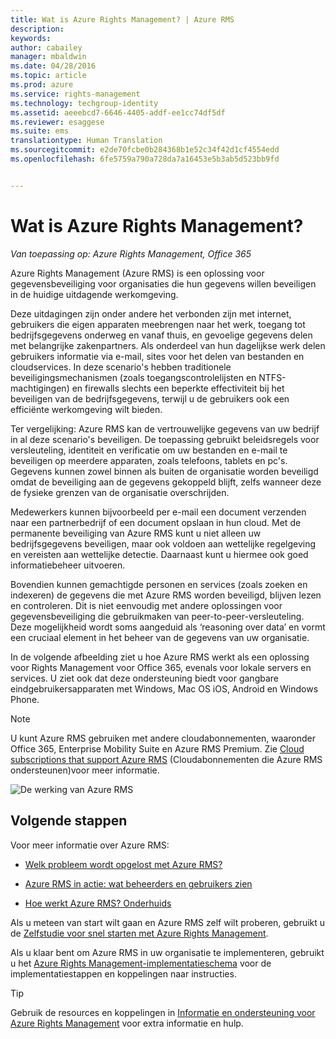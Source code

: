 ```yaml
---
title: Wat is Azure Rights Management? | Azure RMS
description: 
keywords: 
author: cabailey
manager: mbaldwin
ms.date: 04/28/2016
ms.topic: article
ms.prod: azure
ms.service: rights-management
ms.technology: techgroup-identity
ms.assetid: aeeebcd7-6646-4405-addf-ee1cc74df5df
ms.reviewer: esaggese
ms.suite: ems
translationtype: Human Translation
ms.sourcegitcommit: e2de70fcbe0b284368b1e52c34f42d1cf4554edd
ms.openlocfilehash: 6fe5759a790a728da7a16453e5b3ab5d523bb9fd


---
```


# Wat is Azure Rights Management?

*Van toepassing op: Azure Rights Management, Office 365*


Azure Rights Management (Azure RMS) is een oplossing voor gegevensbeveiliging voor organisaties die hun gegevens willen beveiligen in de huidige uitdagende werkomgeving.

Deze uitdagingen zijn onder andere het verbonden zijn met internet, gebruikers die eigen apparaten meebrengen naar het werk, toegang tot bedrijfsgegevens onderweg en vanaf thuis, en gevoelige gegevens delen met belangrijke zakenpartners. Als onderdeel van hun dagelijkse werk delen gebruikers informatie via e-mail, sites voor het delen van bestanden en cloudservices. In deze scenario's hebben traditionele beveiligingsmechanismen (zoals toegangscontrolelijsten en NTFS-machtigingen) en firewalls slechts een beperkte effectiviteit bij het beveiligen van de bedrijfsgegevens, terwijl u de gebruikers ook een efficiënte werkomgeving wilt bieden.

Ter vergelijking: Azure RMS kan de vertrouwelijke gegevens van uw bedrijf in al deze scenario's beveiligen. De toepassing gebruikt beleidsregels voor versleuteling, identiteit en verificatie om uw bestanden en e-mail te beveiligen op meerdere apparaten, zoals telefoons, tablets en pc's. Gegevens kunnen zowel binnen als buiten de organisatie worden beveiligd omdat de beveiliging aan de gegevens gekoppeld blijft, zelfs wanneer deze de fysieke grenzen van de organisatie overschrijden.

Medewerkers kunnen bijvoorbeeld per e-mail een document verzenden naar een partnerbedrijf of een document opslaan in hun cloud. Met de permanente beveiliging van Azure RMS kunt u niet alleen uw bedrijfsgegevens beveiligen, maar ook voldoen aan wettelijke regelgeving en vereisten aan wettelijke detectie. Daarnaast kunt u hiermee ook goed informatiebeheer uitvoeren.

Bovendien kunnen gemachtigde personen en services (zoals zoeken en indexeren) de gegevens die met Azure RMS worden beveiligd, blijven lezen en controleren. Dit is niet eenvoudig met andere oplossingen voor gegevensbeveiliging die gebruikmaken van peer-to-peer-versleuteling. Deze mogelijkheid wordt soms aangeduid als ‘reasoning over data’ en vormt een cruciaal element in het beheer van de gegevens van uw organisatie.

In de volgende afbeelding ziet u hoe Azure RMS werkt als een oplossing voor Rights Management voor Office 365, evenals voor lokale servers en services. U ziet ook dat deze ondersteuning biedt voor gangbare eindgebruikersapparaten met Windows, Mac OS iOS, Android en Windows Phone.

> [!NOTE]
U kunt Azure RMS gebruiken met andere cloudabonnementen, waaronder Office 365, Enterprise Mobility Suite en Azure RMS Premium. Zie [Cloud subscriptions that support Azure RMS](../get-started/requirements-subscriptions.md) (Cloudabonnementen die Azure RMS ondersteunen)voor meer informatie.

![De werking van Azure RMS](../media/AzRMS_elements.png)

## Volgende stappen

Voor meer informatie over Azure RMS:

-   [Welk probleem wordt opgelost met Azure RMS?](azure-rms-problems-it-solves.md)

-   [Azure RMS in actie: wat beheerders en gebruikers zien](what-admins-users-see.md)

-   [Hoe werkt Azure RMS? Onderhuids](how-does-it-work.md)



Als u meteen van start wilt gaan en Azure RMS zelf wilt proberen, gebruikt u de [Zelfstudie voor snel starten met Azure Rights Management](../get-started/quick-start-tutorial.md).

Als u klaar bent om Azure RMS in uw organisatie te implementeren, gebruikt u het [Azure Rights Management-implementatieschema](../plan-design/deployment-roadmap.md) voor de implementatiestappen en koppelingen naar instructies.

> [!TIP]
> Gebruik de resources en koppelingen in [Informatie en ondersteuning voor Azure Rights Management](../get-started/information-support.md) voor extra informatie en hulp.



<!--HONumber=Jun16_HO4-->


